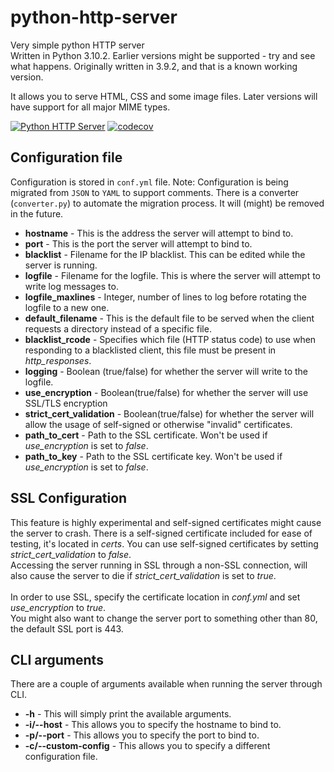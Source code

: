 # python-http-server
Very simple python HTTP server<br />
Written in Python 3.10.2. Earlier versions might be supported - try and see what happens. Originally written in 3.9.2, and that is a known working version.

It allows you to serve HTML, CSS and some image files. Later versions will have support for all major MIME types.

[![Python HTTP Server](https://github.com/mfpx/python-http-server/actions/workflows/python-app.yml/badge.svg)](https://github.com/mfpx/python-http-server/actions/workflows/python-app.yml)
[![codecov](https://codecov.io/gh/mfpx/python-http-server/branch/main/graph/badge.svg?token=5BTTCZGJ2E)](https://codecov.io/gh/mfpx/python-http-server)

## Configuration file
Configuration is stored in `conf.yml` file.
Note: Configuration is being migrated from `JSON` to `YAML` to support comments.
There is a converter (`converter.py`) to automate the migration process. It will (might) be removed in the future.

* **hostname** - This is the address the server will attempt to bind to.
* **port** - This is the port the server will attempt to bind to.
* **blacklist** - Filename for the IP blacklist. This can be edited while the server is running.
* **logfile** - Filename for the logfile. This is where the server will attempt to write log messages to.
* **logfile_maxlines** - Integer, number of lines to log before rotating the logfile to a new one.
* **default_filename** - This is the default file to be served when the client requests a directory instead of a specific file.
* **blacklist_rcode** - Specifies which file (HTTP status code) to use when responding to a blacklisted client, this file must be present in *http_responses*.
* **logging** - Boolean (true/false) for whether the server will write to the logfile.
* **use_encryption** - Boolean(true/false) for whether the server will use SSL/TLS encryption
* **strict_cert_validation** - Boolean(true/false) for whether the server will allow the usage of self-signed or otherwise "invalid" certificates.
* **path_to_cert** - Path to the SSL certificate. Won't be used if *use_encryption* is set to *false*.
* **path_to_key** - Path to the SSL certificate key. Won't be used if *use_encryption* is set to *false*.

## SSL Configuration

This feature is highly experimental and self-signed certificates might cause the server to crash. There is a self-signed certificate included for ease of testing, it's located in *certs*. You can use self-signed certificates by setting *strict_cert_validation* to *false*.<br />
Accessing the server running in SSL through a non-SSL connection, will also cause the server to die if *strict_cert_validation* is set to *true*.<br /><br />
In order to use SSL, specify the certificate location in *conf.yml* and set *use_encryption* to *true*.<br />
You might also want to change the server port to something other than 80, the default SSL port is 443.

## CLI arguments

There are a couple of arguments available when running the server through CLI.<br />
* **-h** - This will simply print the available arguments.
* **-i/--host** - This allows you to specify the hostname to bind to.
* **-p/--port** - This allows you to specify the port to bind to.
* **-c/--custom-config** - This allows you to specify a different configuration file.
